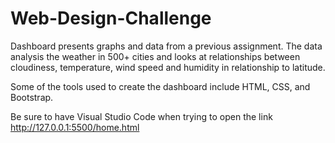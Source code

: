 # Web-Design-Challenge
 
 Dashboard presents graphs and data from a previous assignment. The data analysis the weather in 500+ cities and looks at relationships between cloudiness, temperature, wind speed and humidity in relationship to latitude. 
 
 Some of the tools used to create the dashboard include HTML, CSS, and Bootstrap.

Be sure to have Visual Studio Code when trying to open the link
 http://127.0.0.1:5500/home.html
 



